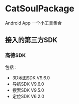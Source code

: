 # CatSoulPackage
Android App 一个小工具集合

## 接入的第三方SDK

### 高德SDK
包括：
 - 3D地图SDK V9.6.0
 - 导航SDK V9.6.0
 - 搜索SDK V9.5.0
 - 定位SDK V6.2.0